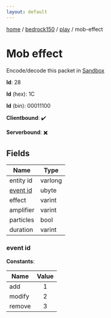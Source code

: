 ```yaml
---
layout: default
---
```


[home](/)  /  [bedrock150](/protocol/bedrock150)  /  [play](/protocol/bedrock150/play)  /  mob-effect

# Mob effect

Encode/decode this packet in [Sandbox](../../../sandbox/bedrock150#Play.MobEffect)

**Id**: 28

**Id** (hex): 1C

**Id** (bin): 00011100

**Clientbound**: ✔️

**Serverbound**: ✖️

## Fields

Name | Type
---|---
entity id | varlong
[event id](#event-id) | ubyte
effect | varint
amplifier | varint
particles | bool
duration | varint

### event id

**Constants**:

Name | Value
---|:---:
add | 1
modify | 2
remove | 3
